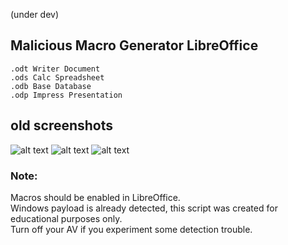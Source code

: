 (under dev)
## Malicious Macro Generator LibreOffice
`.odt Writer Document`  
`.ods Calc Spreadsheet`    
`.odb Base Database`  
`.odp Impress Presentation`  
## old screenshots
![alt text](https://github.com/0bfxgh0st/Malicious-ODT/blob/main/screenshots/sample.png)
![alt text](https://github.com/0bfxgh0st/Malicious-ODT/blob/main/screenshots/lin.png)
![alt text](https://github.com/0bfxgh0st/Malicious-ODT/blob/main/screenshots/sample2.png)

### Note:
Macros should be enabled in LibreOffice.  
Windows payload is already detected, this script was created for educational purposes only.  
Turn off your AV if you experiment some detection trouble.  
